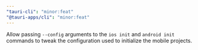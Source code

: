 ```yaml
---
"tauri-cli": "minor:feat"
"@tauri-apps/cli": "minor:feat"
---
```


Allow passing `--config` arguments to the `ios init` and `android init` commands to tweak the configuration used to initialize the mobile projects.
